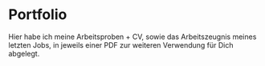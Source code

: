 # Portfolio
Hier habe ich meine Arbeitsproben + CV, sowie das Arbeitszeugnis meines letzten Jobs, in jeweils einer PDF zur weiteren Verwendung für Dich abgelegt.
